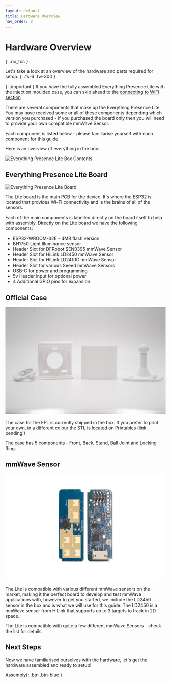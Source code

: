 ```yaml
---
layout: default
title: Hardware Overview
nav_order: 2
---
```


# Hardware Overview

{: .no_toc }

Let's take a look at an overview of the hardware and parts required for setup.
{: .fs-6 .fw-300 }

{: .important }
If you have the fully assembled Everything Presence Lite with the injection moulded case, you can skip ahead to the [connecting to WiFi section](./updating.html)

There are several components that make up the Everything Presence Lite. You may have received some or all of these components depending which version you purchased - if you purchased the board only then you will need to provide your own compatible mmWave Sensor.

Each component is listed below - please familiarise yourself with each component for this guide.

Here is an overview of everything in the box:

![Everything Presence Lite Box Contents](images/hardware-overview-everything-presence-lite-box-contents.jpg)

## Everything Presence Lite Board

![Everything Presence Lite Board](images/hardware-overview-epl-board-1.jpg)

The Lite board is the main PCB for the device. It's where the ESP32 is located that provides Wi-Fi connectivity and is the brains of all of the sensors.

Each of the main components is labelled directly on the board itself to help with assembly. Directly on the Lite board we have the following components:
* ESP32-WROOM-32E - 4MB flash version
* BH1750 Light Illuminance sensor
* Header Slot for DFRobot SEN0395 mmWave Sensor
* Header Slot for HiLink LD2450 mmWave Sensor
* Header Slot for HiLink LD2410C mmWave Sensor
* Header Slot for various Seeed mmWave Sensors
* USB-C for power and programming
* 5v Header input for optional power
* 4 Additional GPIO pins for expansion

## Official Case

![Everything Presence Lite Official Case](images/hardware-overview-official-case.jpg)

The case for the EPL is currently shipped in the box. If you prefer to print your own, in a different colour the STL is located on Printables (link pending!)

The case has 5 components - Front, Back, Stand, Ball Joint and Locking Ring.

## mmWave Sensor

![HiLink LD2450 mmWave Sensor](images/hardware-overview-mmwave-sensor.jpg)

The Lite is compatible with various different mmWave sensors on the market, making it the perfect board to develop and test mmWave applications with, however to get you started, we include the LD2450 sensor in the box and is what we will use for this guide. The LD2450 is a mmWave sensor from HiLink that supports up to 3 targets to track in 2D space.

The Lite is compatible with quite a few different mmWave Sensors - check the list for details.

## Next Steps

Now we have familiarised ourselves with the hardware, let's get the hardware assembled and ready to setup!

[Assembly](./assembly.html){: .btn .btn-blue }

<script>
const toggleDarkMode = document.querySelector('.js-toggle-dark-mode');

jtd.addEvent(toggleDarkMode, 'click', function(){
  if (jtd.getTheme() === 'dark') {
    jtd.setTheme('light');
    toggleDarkMode.textContent = 'Preview dark color scheme';
  } else {
    jtd.setTheme('dark');
    toggleDarkMode.textContent = 'Return to the light side';
  }
});
</script>
